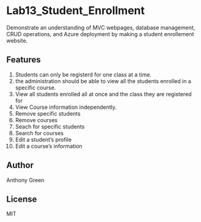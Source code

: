 # Lab13_Student_Enrollment
Demonstrate an understanding of MVC webpages, database management, CRUD operations, and Azure deployment by making a student enrollement website. 

## Features
1. Students can only be registerd for one class at a time.
2. the administration should be able to view all the students enrolled in a specific course.
3. View all students enrolled all at once and the class they are registered for
4. View Course information independently.
5. Remove specific students
6. Remove courses
7. Seach for specific students
8. Search for courses
9. Edit a student’s profile
10. Edit a course’s information

## Author
Anthony Green

## License
MIT
